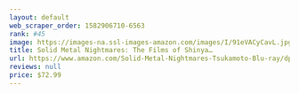 ```yaml
---
layout: default 
﻿web_scraper_order: 1582906710-6563
rank: #45
image: https://images-na.ssl-images-amazon.com/images/I/91eVACyCavL.jpg
title: Solid Metal Nightmares: The Films of Shinya…
url: https://www.amazon.com/Solid-Metal-Nightmares-Tsukamoto-Blu-ray/dp/B084DGPLN7/ref=zg_mw_movies-tv_45?_encoding=UTF8&psc=1&refRID=0STWD1YRS3TMPPRB8GBJ
reviews: null
price: $72.99 
---
```

